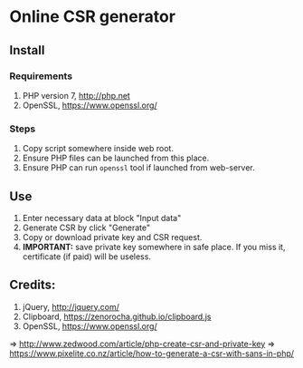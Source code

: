 # Online CSR generator

## Install

### Requirements
1. PHP version 7, http://php.net
2. OpenSSL, https://www.openssl.org/

### Steps
1. Copy script somewhere inside web root. 
2. Ensure PHP files can be launched from this place.
3. Ensure PHP can run ``openssl`` tool if launched from web-server.

## Use
1. Enter necessary data at block "Input data"
2. Generate CSR by click "Generate"
3. Copy or download private key and CSR request.
4. **IMPORTANT:** save private key somewhere in safe place. If you miss it, certificate (if paid) will be useless.

## Credits:
1. jQuery, http://jquery.com/
2. Clipboard, https://zenorocha.github.io/clipboard.js
3. OpenSSL, https://www.openssl.org/


=> http://www.zedwood.com/article/php-create-csr-and-private-key
=> https://www.pixelite.co.nz/article/how-to-generate-a-csr-with-sans-in-php/
